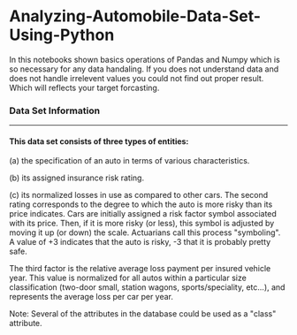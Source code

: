 # Analyzing-Automobile-Data-Set-Using-Python


In this notebooks shown basics operations of Pandas and Numpy which is so necessary for any data handaling. If you does not understand data and does not handle irrelevent values you could not find out proper result. Which will reflects your target forcasting.


### Data Set Information
____________________________________

#### This data set consists of three types of entities: 

(a) the specification of an auto in terms of various characteristics. 

(b) its assigned insurance risk rating. 

(c) its normalized losses in use as compared to other cars. The second rating corresponds to the degree to which the auto is more risky than its price indicates. Cars are initially assigned a risk factor symbol associated with its price. Then, if it is more risky (or less), this symbol is adjusted by moving it up (or down) the scale. Actuarians call this process "symboling". A value of +3 indicates that the auto is risky, -3 that it is probably pretty safe.

The third factor is the relative average loss payment per insured vehicle year. This value is normalized for all autos within a particular size classification (two-door small, station wagons, sports/speciality, etc...), and represents the average loss per car per year.

Note: Several of the attributes in the database could be used as a "class" attribute.
